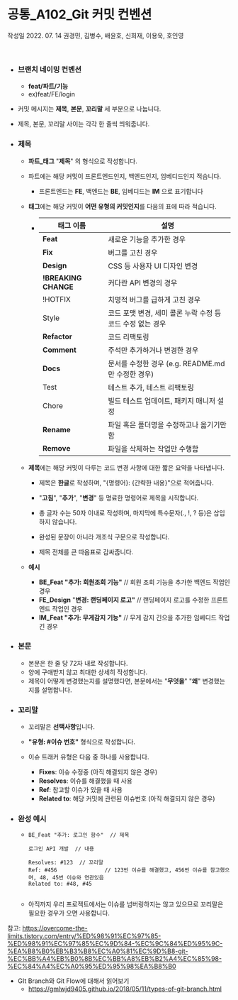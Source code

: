# 공통_A102_Git 커밋 컨벤션

작성일  2022. 07. 14
권경민, 김병수, 배윤호, 신희재, 이용욱, 호인영

​																										
- ### 브랜치 네이밍 컨벤션

  - **feat/파트/기능**
  - ex)feat/FE/login

- 커밋 메시지는 **제목**, **본문**, **꼬리말** 세 부분으로 나눕니다.

- 제목, 본문, 꼬리말 사이는 각각 한 줄씩 띄워줍니다.

  

- ### 제목

  - **파트_태그** "**제목**"  의 형식으로 작성합니다.

  - 파트에는 해당 커밋이 프론트엔드인지, 백엔드인지, 임베디드인지 적습니다.
  
    - 프론트엔드는 **FE**, 백엔드는 **BE**, 임베디드는 **IM** 으로 표기합니다
  
  - **태그**에는 해당 커밋이 **어떤 유형의 커밋인지**를 다음의 표에 따라 적습니다.
    
    - |태그 이름|설명|
      |------|---|
      |**Feat**|새로운 기능을 추가한 경우|
      |**Fix**|버그를 고친 경우|
      |**Design**|CSS 등 사용자 UI 디자인 변경|
      |**!BREAKING CHANGE**|커다란 API 변경의 경우|
      |!HOTFIX|치명적 버그를 급하게 고친 경우|
      |Style|코드 포맷 변경, 세미 콜론 누락 수정 등 코드 수정 없는 경우|
      |**Refactor**|코드 리팩토링|
      |**Comment**|주석만 추가하거나 변경한 경우|
      |**Docs**|문서를 수정한 경우   (e.g. README.md만 수정한 경우)|
      |Test|테스트 추가, 테스트 리팩토링|
      |Chore|빌드 테스트 업데이트, 패키지 매니저 설정|
      |**Rename**|파일 혹은 폴더명을 수정하고나 옮기기만 함|
      |**Remove**|파일을 삭제하는 작업만 수행함|

  

  - **제목**에는 해당 커밋이 다루는 코드 변경 사항에 대한 짧은 요약을 나타냅니다.
  
    - 제목은 **한글**로 작성하며, "{명령어}: {간략한 내용}"으로 적어줍니다.
  
    - "**고침**", "**추가**", "**변경**" 등 명료한 명령어로 제목을 시작합니다.
    - 총 글자 수는 50자 이내로 작성하며, 마지막에 특수문자(., !, ? 등)은 삽입하지 않습니다.
    - 완성된 문장이 아니라 개조식 구문으로 작성합니다.
    - 제목 전체를 큰 따옴표로 감싸줍니다.
  
  - **예시**
  
    - **BE_Feat "추가: 회원조회 기능"**    // 회원 조회 기능을 추가한 백엔드 작업인 경우
    - **FE_Design** "**변경: 랜딩페이지 로고"**  // 랜딩페이지 로고를 수정한 프론트엔드 작업인 경우 
    - **IM_Feat "추가: 무게감지 기능"**  // 무게 감지 긴으을 추가한 임베디드 작업긴 경우





- ### 본문

  - 본문은 한 줄 당 72자 내로 작성합니다.
  - 양에 구애받지 않고 최대한 상세히 작성합니다.
  - 제목이 어떻게 변경했는지를 설명했다면, 본문에서는 "**무엇을**" "**왜**" 변경했는지를 설명합니다.



- ### 꼬리말

  - 꼬리말은 **선택사항**입니다.
  - **"유형: #이슈 번호"** 형식으로 작성합니다.
  - 이슈 트래커 유형은 다음 중 하나를 사용합니다.

    - **Fixes**: 이슈 수정중 (아직 해결되지 않은 경우)
    - **Resolves**: 이슈를 해결했을 때 사용
    - **Ref**: 참고할 이슈가 있을 때 사용
    - **Related to**: 해당 커밋에 관련된 이슈번호 (아직 해결되지 않은 경우)
  
  
  
  
  
- ### **완성 예시**
  
  - ```
    BE_Feat "추가: 로그인 함수"  // 제목
    
    로그인 API 개발  // 내용
    
    Resolves: #123  // 꼬리말 
    Ref: #456				// 123번 이슈를 해결했고, 456번 이슈를 참고했으며, 48, 45번 이슈와 연관있음
    Related to: #48, #45
    
    
  - 아직까지 우리 프로젝트에서는 이슈를 넘버링하지는 않고 있으므로 꼬리말은 필요한 경우가 오면 사용합니다.





참고: https://overcome-the-limits.tistory.com/entry/%ED%98%91%EC%97%85-%ED%98%91%EC%97%85%EC%9D%84-%EC%9C%84%ED%95%9C-%EA%B8%B0%EB%B3%B8%EC%A0%81%EC%9D%B8-git-%EC%BB%A4%EB%B0%8B%EC%BB%A8%EB%B2%A4%EC%85%98-%EC%84%A4%EC%A0%95%ED%95%98%EA%B8%B0





- GIt Branch와 Git Flow에 대해서 읽어보기
  - https://gmlwjd9405.github.io/2018/05/11/types-of-git-branch.html
